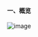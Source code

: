 #### 一、概览

![image](https://blog.cnbang.net/wp-content/uploads/2017/02/iOS%E6%8A%80%E6%9C%AF%E6%A0%88-2.png)
